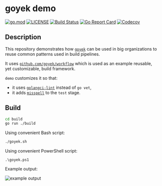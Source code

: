 # goyek demo

[![go.mod](https://img.shields.io/github/go-mod/go-version/goyek/demo)](go.mod)
[![LICENSE](https://img.shields.io/github/license/goyek/demo)](LICENSE)
[![Build Status](https://img.shields.io/github/workflow/status/goyek/demo/build)](https://github.com/goyek/demo/actions?query=workflow%3Abuild+branch%3Amain)
[![Go Report Card](https://goreportcard.com/badge/github.com/goyek/demo)](https://goreportcard.com/report/github.com/goyek/demo)
[![Codecov](https://codecov.io/gh/goyek/demo/branch/main/graph/badge.svg)](https://codecov.io/gh/goyek/demo)

## Description

This repository demonstrates how [`goyek`](https://github.com/goyek/goyek)
can be used in big organizations to reuse common patterns used in build pipelines.

It uses [`github.com/goyek/workflow`](https://github.com/goyek/workflow)
which is used as an example reusable, yet customizable, build framework.

`demo` customizes it so that:

- it uses [`golangci-lint`](https://github.com/golangci/golangci-lint)
  instead of `go vet`,
- it adds [`misspell`](https://github.com/client9/misspell)
  to the `test` stage.

## Build

```sh
cd build
go run ./build
```

Using convenient Bash script:

```sh
./goyek.sh
```

Using convenient PowerShell script:

```pwsh
.\goyek.ps1
```

Example output:

![example output](https://user-images.githubusercontent.com/5067549/198875453-3aaa8dd4-81ad-44ef-bff8-eab6b249bbff.png)
